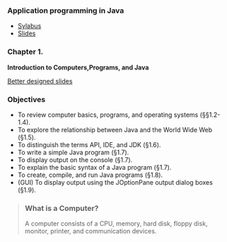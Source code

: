 ### Application programming in Java

- [Sylabus](https://t.me/SOCIE_Fall201_AppProgUsingJAVA/2)
- [Slides](https://t.me/SOCIE_Fall201_AppProgUsingJAVA/6)

### Chapter 1.

**Introduction to Computers,Programs, and Java**

[Better designed slides](https://github.com/MrAbdurakhimov/IUT-Lecture-Notes/raw/main/App%20Programming%20In%20Java/Slides/Chapter_1_Introduction_to_Computers_Programs.ppt)

### Objectives

- To review computer basics, programs, and operating systems (§§1.2-1.4).
- To explore the relationship between Java and the World Wide Web (§1.5).
- To distinguish the terms API, IDE, and JDK (§1.6).
- To write a simple Java program (§1.7).
- To display output on the console (§1.7).
- To explain the basic syntax of a Java program (§1.7).
- To create, compile, and run Java programs (§1.8).
- (GUI) To display output using the JOptionPane output dialog boxes (§1.9).

> ### What is a Computer?
>
> A computer consists of a CPU, memory, hard disk, floppy disk, monitor, printer, and communication devices.
